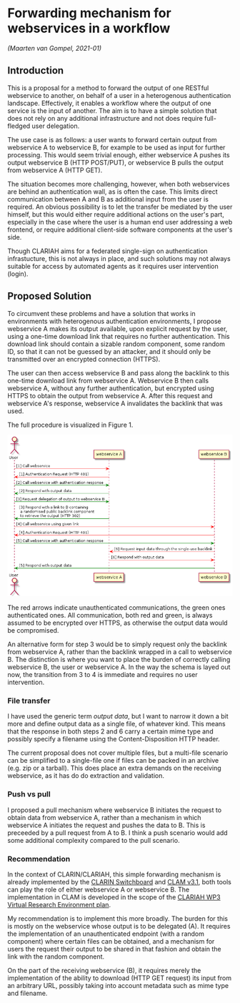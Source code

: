 # Forwarding mechanism for webservices in a workflow

*(Maarten van Gompel, 2021-01)*

## Introduction

This is a proposal for a method to forward the output of one RESTful webservice to another, on behalf of a user in a
heterogenous authentication landscape. Effectively, it enables a workflow where the output of one service is the input
of another. The aim is to have a simple solution that does not rely on any additional infrastructure and not does
require full-fledged user delegation.

The use case is as follows: a user wants to forward certain output from
webservice A to webservice B, for example to be used as input for further
processing. This would seem trivial enough, either webservice A pushes its
output webservice B (HTTP POST/PUT), or webservice B pulls the output from
webservice A (HTTP GET).

The situation becomes more challenging, however, when both webservices are
behind an authentication wall, as is often the case. This limits direct
communication between A and B as additional input from the user is required. An
obvious possibility is to let the transfer be mediated by the user himself, but
this would either require additional actions on the user's part, especially in
the case where the user is a human end user addressing a web frontend, or
require additional client-side software components at the user's side.

Though CLARIAH aims for a federated single-sign on authentication
infrastucture, this is not always in place, and such solutions may
not always suitable for access by automated agents as it
requires user intervention (login).

## Proposed Solution

To circumvent these problems and have a solution that works in environments
with heterogenous authentication environments, I propose webservice A makes its
output available, upon explicit request by the user, using a one-time download link that
requires no further authentication. This download link should contain a sizable
random component, some random ID, so that it can not be guessed by an attacker,
and it should only be transmitted over an encrypted connection (HTTPS).

The user can then access webservice B and pass along the backlink to this
one-time download link from webservice A. Webservice B then calls webservice A,
without any further authentication, but encrypted using HTTPS to obtain the
output from webservice A. After this request and webservice A's response,
webservice A invalidates the backlink that was used.

The full procedure is visualized in Figure 1.

![Schema](webservices_forwarding.png)

The red arrows indicate unauthenticated communications, the green ones
authenticated ones. All communication, both red and green, is always assumed to
be encrypted over HTTPS, as otherwise the output data would be compromised.

An alternative form for step 3 would be to simply request only the backlink
from webservice A, rather than the backlink wrapped in a call to webservice B.
The distinction is where you want to place the burden of correctly calling
webservice B, the user or webservice A. In the way the schema is layed out now,
the transition from 3 to 4 is immediate and requires no user intervention.

### File transfer

I have used the generic term *output data*, but I want to narrow it down a bit
more and define output data as a single file, of whatever kind. This means that
the response in both steps 2 and 6 carry a certain mime type and possibly
specify a filename using the Content-Disposition HTTP header.

The current proposal does not cover multiple files, but a multi-file scenario
can be simplified to a single-file one if files can be packed in an archive
(e.g. zip or a tarball). This does place an extra demands on the receiving webservice,
as it has do do extraction and validation.

### Push vs pull

I proposed a pull mechanism where webservice B initiates the request to obtain
data from webservice A, rather than a mechanism in which webservice A initiates
the request and pushes the data to B. This is preceeded by a pull request from
A to B. I think a push scenario would add some
additional complexity compared to the pull scenario.

### Recommendation

In the context of CLARIN/CLARIAH, this simple forwarding mechanism is already
implemented by the [CLARIN Switchboard](https://switchboard.clarin.eu/) and
[CLAM v3.1](https://proycon.github.io/clam), both tools can play the role of
either webservice A or webservice B. The implementation in CLAM is developed
in the scope of the [CLARIAH WP3 Virtual Research Environment
plan](https://github.com/LanguageMachines/clariah-plus-tasks/blob/master/di.huc/vre-plan3/plan.pdf).

My recommendation is to implement this more broadly. The burden for this is
mostly on the webservice whose output is to be delegated (A). It requires the
implementation of an unauthenticated endpoint (with a random component) where
certain files can be obtained, and a mechanism for users the request their
output to be shared in that fashion and obtain the link with the random
component.

On the part of the receiving webservice (B), it requires merely the
implementation of the ability to download (HTTP GET request) its input from an
arbitrary URL, possibly taking into account metadata such as mime type and
filename.

